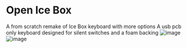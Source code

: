 # Open Ice Box
A from scratch remake of Ice Box keyboard with more options
A usb pcb only keyboard designed for silent switches and a foam backing
![image](https://github.com/user-attachments/assets/2b600edf-0dd1-4ac2-9d26-d775f3c9dfcb)
![image](https://github.com/user-attachments/assets/744dfbbe-314a-40c1-92e4-d1d6f5f9ec88)
